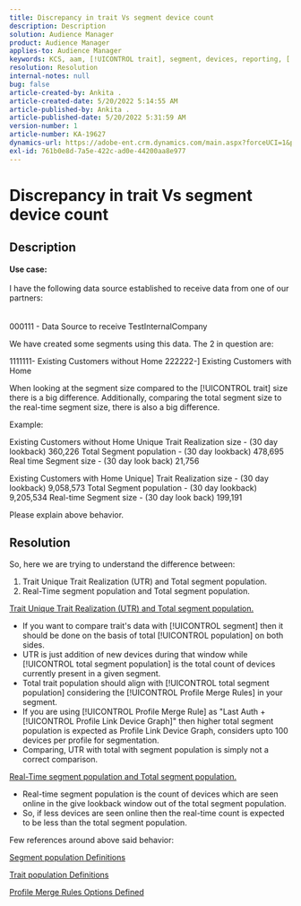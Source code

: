 ```yaml
---
title: Discrepancy in trait Vs segment device count
description: Description
solution: Audience Manager
product: Audience Manager
applies-to: Audience Manager
keywords: KCS, aam, [!UICONTROL trait], segment, devices, reporting, [!UICONTROL unique trait] realizations, total segment population, real-time segment population, total trait population
resolution: Resolution
internal-notes: null
bug: false
article-created-by: Ankita .
article-created-date: 5/20/2022 5:14:55 AM
article-published-by: Ankita .
article-published-date: 5/20/2022 5:31:59 AM
version-number: 1
article-number: KA-19627
dynamics-url: https://adobe-ent.crm.dynamics.com/main.aspx?forceUCI=1&pagetype=entityrecord&etn=knowledgearticle&id=3e2305c7-fbd7-ec11-a7b5-000d3a3ade0f
exl-id: 761b0e8d-7a5e-422c-ad0e-44200aa8e977
---
```

# Discrepancy in trait Vs segment device count

## Description

<b>Use case:</b><br><br>I have the following data source established to receive data from one of our partners:<br><br><br>
000111 - Data Source to receive TestInternalCompany

We have created some segments using this data. The 2 in question are:

1111111- Existing Customers without Home
222222-&rbrack; Existing Customers with Home

When looking at the segment size compared to the [!UICONTROL trait] size there is a big difference. Additionally, comparing the total segment size to the real-time segment size, there is also a big difference.

Example:

Existing Customers without Home
Unique Trait Realization size - (30 day lookback) 360,226
Total Segment population - (30 day lookback) 478,695
Real time Segment size - (30 day look back) 21,756

Existing Customers with Home
Unique&rbrack; Trait Realization size - (30 day lookback) 9,058,573
Total Segment population - (30 day lookback) 9,205,534
Real-time Segment size - (30 day look back) 199,191



Please explain above behavior.


## Resolution


So, here we are trying to understand the difference between:
1. Trait Unique Trait Realization (UTR) and Total segment population.
2. Real-Time segment population and Total segment population.



<u>Trait Unique Trait Realization (UTR) and Total segment population.</u>

- If you want to compare trait's data with [!UICONTROL segment] then it should be done on the basis of total [!UICONTROL population] on both sides.
- UTR is just addition of new devices during that window while [!UICONTROL total segment population] is the total count of devices currently present in a given segment.
- Total trait population should align with [!UICONTROL total segment population] considering the [!UICONTROL Profile Merge Rules] in your segment.
- If you are using [!UICONTROL Profile Merge Rule] as "Last Auth + [!UICONTROL Profile Link Device Graph]" then higher total segment population is expected as Profile Link Device Graph, considers upto 100 devices per profile for segmentation.
- Comparing, UTR with total with segment population is simply not a correct comparison.




<u>Real-Time segment population and Total segment population.</u>

- Real-time segment population is the count of devices which are seen online in the give lookback window out of the total segment population.
- So, if less devices are seen online then the real-time count is expected to be less than the total segment population.




Few references around above said behavior:

[Segment population Definitions](https://experienceleague.adobe.com/docs/audience-manager/user-guide/features/segments/segment-builder-data.html?lang=en)

[Trait population Definitions](https://experienceleague.adobe.com/docs/audience-manager/user-guide/features/traits/trait-details-page.html?lang=en)

[Profile Merge Rules Options Defined](https://experienceleague.adobe.com/docs/audience-manager/user-guide/features/profile-merge-rules/merge-rule-definitions.html?lang=en)
